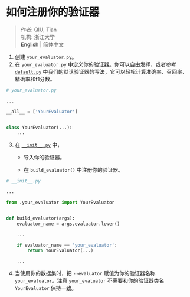 # 如何注册你的验证器

> 作者: QIU, Tian  
> 机构: 浙江大学  
> [English](README.md) | 简体中文

1. 创建 `your_evaluator.py`。
2. 在 `your_evaluator.py` 中定义你的验证器。你可以自由发挥，或者参考 [`default.py`](default.py)
   中我们的默认验证器的写法，它可以轻松计算准确率、召回率、精确率和f1分数。

```python
# your_evaluator.py

...

__all__ = ['YourEvaluator']


class YourEvaluator(...):
    ...
```

3. 在 [`__init__.py`](__init__.py) 中，

    - 导入你的验证器。

    - 在 `build_evaluator()` 中注册你的验证器。

```python
# __init__.py

...

from .your_evaluator import YourEvaluator


def build_evaluator(args):
    evaluator_name = args.evaluator.lower()

    ...

    if evaluator_name == 'your_evaluator':
        return YourEvaluator(...)

    ...
```

4. 当使用你的数据集时，把 `--evaluator` 赋值为你的验证器名称 `your_evaluator`。注意 `your_evaluator`
   不需要和你的验证器类名 `YourEvaluator` 保持一致。
